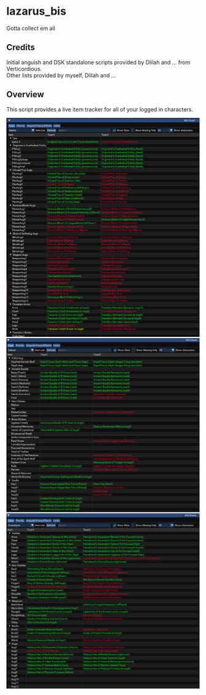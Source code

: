 # lazarus_bis
Gotta collect em all

## Credits
Initial anguish and DSK standalone scripts provided by Dlilah and ... from Verticordious.  
Other lists provided by myself, Dlilah and ...  

## Overview
This script provides a live item tracker for all of your logged in characters.

![](./images/sebilis.png)  
![](./images/veksar.png)  
![](./images/dsk.png)  